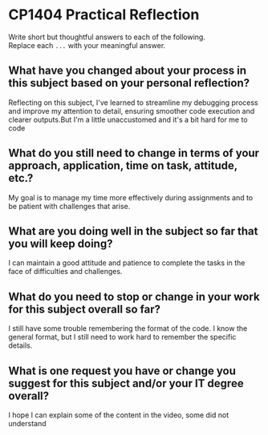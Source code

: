 # CP1404 Practical Reflection

Write short but thoughtful answers to each of the following.  
Replace each `...` with your meaningful answer.

## What have you changed about your process in this subject based on your personal reflection?

Reflecting on this subject, I've learned to streamline my debugging process and improve my attention to detail, 
ensuring smoother code execution and clearer outputs.But I'm a little unaccustomed
and it's a bit hard for me to code

## What do you still need to change in terms of your approach, application, time on task, attitude, etc.?

My goal is to manage my time more effectively during assignments and to be patient with challenges that arise.

## What are you doing well in the subject so far that you will keep doing?

I can maintain a good attitude and patience to complete the tasks in the face of difficulties and challenges.

## What do you need to stop or change in your work for this subject overall so far?

I still have some trouble remembering the format of the code. I know the general format,
but I still need to work hard to remember the specific details.

## What is one request you have or change you suggest for this subject and/or your IT degree overall?

I hope I can explain some of the content in the video, some did not understand